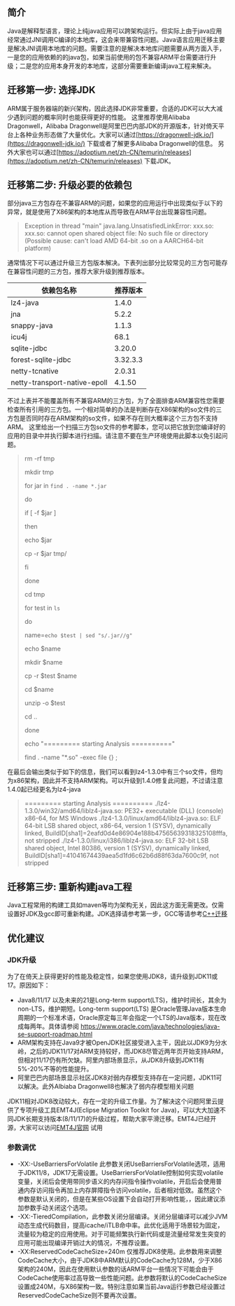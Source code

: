 ## 简介
Java是解释型语言，理论上纯java应用可以跨架构运行。但实际上由于java应用经常通过JNI调用C编译的本地库，这会来带兼容性问题。Java语言应用迁移主要是解决JNI调用本地库的问题。需要注意的是解决本地库问题需要从两方面入手，一是您的应用依赖的的java包，如果当前使用的包不兼容ARM平台需要进行升级；二是您的应用本身开发的本地库，这部分需要重新编译java工程来解决。
## 迁移第一步: 选择JDK
ARM属于服务器端的新兴架构，因此选择JDK非常重要，合适的JDK可以大大减少遇到问题的概率同时也能获得更好的性能。
这里推荐使用Alibaba Dragonwell，Alibaba Dragonwell是阿里巴巴内部JDK的开源版本，针对倚天平台上各种业务形态做了大量优化。大家可以通过[https://dragonwell-jdk.io/](https://dragonwell-jdk.io/) 下载或者了解更多Alibaba Dragonwell的信息。
另外大家也可以通过[https://adoptium.net/zh-CN/temurin/releases](https://adoptium.net/zh-CN/temurin/releases) 下载JDK。
## 迁移第二步: 升级必要的依赖包
部分java三方包存在不兼容ARM的问题，如果您的应用运行中出现类似于以下的异常，就是使用了X86架构的本地库从而导致在ARM平台出现兼容性问题。
> Exception in thread "main" java.lang.UnsatisfiedLinkError: xxx.so: xxx.so: cannot open shared object file: No such file or directory (Possible cause: can't load AMD 64-bit .so on a AARCH64-bit platform)

通常情况下可以通过升级三方包版本解决。下表列出部分比较常见的三方包可能存在兼容性问题的三方包，推荐大家升级到推荐版本。

| 依赖包名称 | 推荐版本 |
| --- | --- |
| lz4-java | 1.4.0 |
| jna | 5.2.2 |
| snappy-java | 1.1.3 |
| icu4j | 68.1 |
| sqlite-jdbc | 3.20.0 |
| forest-sqlite-jdbc | 3.32.3.3 |
| netty-tcnative | 2.0.31 |
| netty-transport-native-epoll | 4.1.50 |

不过上表并不能覆盖所有不兼容ARM的三方包，为了全面排查ARM兼容性您需要检查所有引用的三方包。一个相对简单的办法是判断存在X86架构的so文件的三方包是否同时存在ARM架构的so文件，如果不存在则大概率这个三方包不支持ARM。
这里给出一个扫描三方包so文件的参考脚本，您可以把它放到您编译好的应用的目录中并执行脚本进行扫描。请注意不要在生产环境使用此脚本以免引起问题。
> rm -rf tmp
>
> mkdir tmp
>
> for jar in `find . -name *.jar`
>
> do
>
> if [ -f $jar ]
>
> then
>
> echo $jar
>
> cp -r $jar tmp/
>
> fi
>
> done
> 
> cd tmp
>
> for test in `ls`
>
> do
>
> name=`echo $test | sed "s/.jar//g"`
>
> echo $name
>
> mkdir $name
>
> cp -r $test $name
>
> cd $name
>
> unzip -o $test
>
> cd ..
>
> done
> 
> echo "========= starting Analysis =========="
>
> find . -name "*.so" -exec file {} \;
>

在最后会输出类似于如下的信息，我们可以看到lz4-1.3.0中有三个so文件，但均为x86架构，因此并不支持ARM架构。可以升级到1.4.0修复此问题，不过请注意1.4.0起已经更名为lz4-java
> ========= starting Analysis ==========
> ./lz4-1.3.0/win32/amd64/liblz4-java.so: PE32+ executable (DLL) (console) x86-64, for MS Windows
> ./lz4-1.3.0/linux/amd64/liblz4-java.so: ELF 64-bit LSB shared object, x86-64, version 1 (SYSV), dynamically linked, BuildID[sha1]=2eafd0d4e86904e188b47565639318325108fffa, not stripped
> ./lz4-1.3.0/linux/i386/liblz4-java.so: ELF 32-bit LSB shared object, Intel 80386, version 1 (SYSV), dynamically linked, BuildID[sha1]=41041674439aea5d1fd6c62b6d88f63da7600c9f, not stripped


## 迁移第三步: 重新构建java工程
Java工程常用的构建工具如maven等均为架构无关，因此这方面无需更改。仅需设置好JDK及gcc即可重新构建。JDK选择请参考第一步，GCC等请参考[C++迁移](C++.md)


## 优化建议
### JDK升级
为了在倚天上获得更好的性能及稳定性，如果您使用JDK8，请升级到JDK11或17。原因如下：
- Java8/11/17 以及未来的21是Long-term support(LTS)，维护时间长，其余为non-LTS，维护期短。Long-term support(LTS) 是Oracle管理Java版本生命周期的一个标准术语，Oracle原定每三年会指定一个LTS的Java版本，现在改成每两年。具体请参阅 https://www.oracle.com/java/technologies/java-se-support-roadmap.html
- ARM架构支持在Java9才被OpenJDK社区接受进入主干，因此以JDK9为分水岭，之后的JDK11/17对ARM支持较好，而JDK8尽管近两年页开始支持ARM，但相对11/17仍有所欠缺。阿里内部场景显示，从JDK8升级到JDK11有5%-20%不等的性能提升。
- 阿里巴巴内部场景显示社区JDK8对弱内存模型支持存在一定问题，JDK11可以解决。此外Albiaba Dragonwell8也解决了弱内存模型相关问题

JDK11相对JDK8改动较大，存在一定的升级工作量。为了解决这个问题阿里云提供了专项升级工具EMT4J(Eclipse Migration Toolkit for Java)，可以大大加速不同JDK长期支持版本(8/11/17)的升级过程，帮助大家平滑迁移。EMT4J已经开源，大家可以访问[EMT4J官网](https://github.com/adoptium/emt4j) 试用

### 参数调优
- -XX:-UseBarriersForVolatile 此参数关闭UseBarriersForVolatile选项，适用于JDK11/8，JDK17无需设置。UseBarriersForVolatile控制如何实现volatile变量，关闭后会使用带同步语义的内存问指令操作volatile，开启后会使用普通内存访问指令再加上内存屏障指令访问volatile，后者相对低效。虽然这个参数是默认关闭的，但是在某些OS设置下会自动打开影响性能，，因此建议添加参数手动关闭这个选项。
- -XX:-TieredCompilation，此参数关闭分层编译。关闭分层编译可以减少JVM动态生成代码数目，提高icache/iTLB命中率。此优化适用于场景较为固定，流量较为稳定的应用使用。对于可能频繁执行新代码或是流量经常发生突变的应用可能出现编译开销过大的情况，不推荐设置。
- -XX:ReservedCodeCacheSize=240m 仅推荐JDK8使用。此参数用来调整CodeCache大小，由于JDK8中ARM默认的CodeCache为128M，少于X86架构的240M，因此在使用默认参数的话ARM平台一些情况下可能会由于CodeCache使用率过高导致一些性能问题。此参数将默认的CodeCacheSize设置成240M，与X86架构一致。特别注意如果当前Java运行参数已经设置过ReservedCodeCacheSize则不要再次设置。
